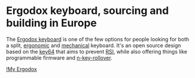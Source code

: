 Ergodox keyboard, sourcing and building in Europe
=================================================

The [Ergodox keyboard](http://ergodox.org/) is one of the few options for people
looking for both a split,
[ergonomic](http://en.wikipedia.org/wiki/Ergonomic_keyboard) and [mechanical]()
keyboard. It's an open source design based on the [key64](http://www.key64.org/)
that aims to prevent [RSI](), while also offering things like programmable
firmware and [n-key-rollover]().

[!My Ergodox](/static/images/ergodox_web.jpg) 
